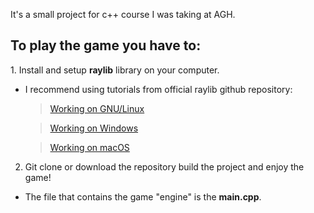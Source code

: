 
It's a small project for c++ course I was taking at AGH.

  <h2>To play the game you have to:</h2>
1. Install and setup <strong>raylib</strong> library on your computer.

- I recommend using tutorials from official raylib github repository:

  > [Working on GNU/Linux](https://github.com/raysan5/raylib/wiki/Working-on-GNU-Linux)

  > [Working on Windows](https://github.com/raysan5/raylib/wiki/Working-on-Windows)

  > [Working on macOS](https://github.com/raysan5/raylib/wiki/Working-on-macOS)

2. Git clone or download the repository build the project and enjoy the game!
- The file that contains the game "engine" is the <strong>main.cpp</strong>.
  
